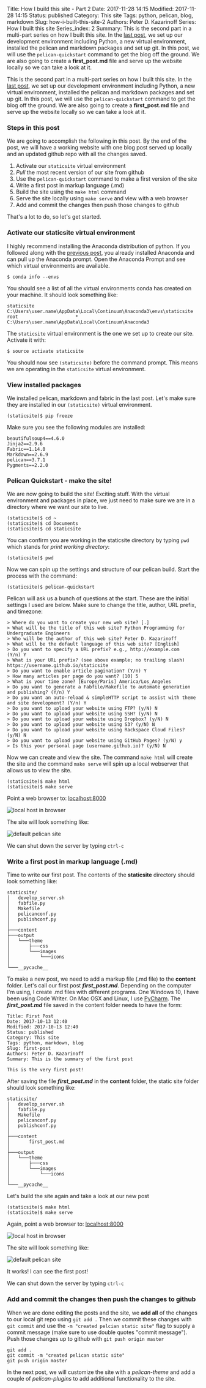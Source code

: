 Title: How I build this site - Part 2
Date: 2017-11-28 14:15
Modified: 2017-11-28 14:15
Status: published
Category: This site
Tags: python, pelican, blog, markdown
Slug: how-i-built-this-site-2
Authors: Peter D. Kazarinoff
Series: How I built this site
Series_index: 2
Summary: This is the second part in a multi-part series on how I built this site. In the [last post]({filename}how_I_built_this_site1.md), we set up our development environment including Python, a new virtual environment, installed the pelican and markdown packages and set up git. In this post, we will use the ```pelican-quickstart``` command to get the blog off the ground. We are also going to create a **first_post.md** file and serve up the website locally so we can take a look at it.

This is the second part in a multi-part series on how I built this site. In the [last post]({filename}how_I_built_this_site1.md), we set up our development environment including Python, a new virtual environment, installed the pelican and markdown packages and set up git. In this post, we will use the ```pelican-quickstart``` command to get the blog off the ground. We are also going to create a **first_post.md** file and serve up the website locally so we can take a look at it.

### Steps in this post

We are going to accomplish the following in this post. By the end of the post, we will have a working website with one blog post served up locally and an updated github repo with all the changes saved.

1. Activate our ```staticsite``` virtual environment
2. _Pull_ the most recent version of our site from github
3. Use the ```pelican-quickstart``` command to make a first version of the site
4. Write a first post in markup language (.md)
5. Build the site using the ```make html``` command
6. Serve the site locally using ```make serve``` and view with a web browser
7. Add and commit the changes then push those changes to github

That's a lot to do, so let's get started.


### Activate our **staticsite** virtual environment

I highly recommend installing the Anaconda distribution of python. If you followed along with the [previous post]({filename}how_I_built_this_site1.md), you already installed Anaconda and can pull up the Anaconda prompt. Open the Anaconda Prompt and see which virtual environments are available.

```
$ conda info --envs
```

You should see a list of all the virtual environments conda has created on your machine. It should look something like:

```
staticsite                  C:\Users\user.name\AppData\Local\Continuum\Anaconda3\envs\staticsite
root                     *  C:\Users\user.name\AppData\Local\Continuum\Anaconda3
```

The ```staticsite``` virtual environment is the one we set up to create our site. Activate it with:

```
$ source activate staticsite
```

You should now see ```(staticsite)``` before the command prompt. This means we are operating in the ```staticsite``` virtual environment. 

### View installed packages

We installed pelican, markdown and fabric in the last post. Let's make sure they are installed in our ```(staticsite)``` virtual environment.

```
(staticsite)$ pip freeze
```

Make sure you see the following modules are installed: 

```
beautifulsoup4==4.6.0
Jinja2==2.9.6
Fabric==1.14.0
Markdown==2.6.9
pelican==3.7.1
Pygments==2.2.0
```

### Pelican Quickstart - make the site!

We are now going to build the site! Exciting stuff. With the virtual environment and packages in place, we just need to make sure we are in a directory where we want our site to live.

```
(staticsite)$ cd ~
(staticsite)$ cd Documents
(staticsite)$ cd staticsite
```

You can confirm you are working in the staticsite directory by typing ```pwd``` which stands for _print working directory_:

```(staticsite)$ pwd```

Now we can spin up the settings and structure of our pelican build. Start the process with the command:

```
(staticsite)$ pelican-quickstart
```

Pelican will ask us a bunch of questions at the start. These are the initial settings I used are below. Make sure to change the title, author, URL prefix, and timezone:

```
> Where do you want to create your new web site? [.]
> What will be the title of this web site? Python Programming for Undergraduate Engineers
> Who will be the author of this web site? Peter D. Kazarinoff
> What will be the default language of this web site? [English]
> Do you want to specify a URL prefix? e.g., http://example.com   (Y/n) Y
> What is your URL prefix? (see above example; no trailing slash) https://username.github.io/staticsite
> Do you want to enable article pagination? (Y/n) Y
> How many articles per page do you want? [10] 5
> What is your time zone? [Europe/Paris] America/Los_Angeles
> Do you want to generate a Fabfile/Makefile to automate generation and publishing? (Y/n) Y
> Do you want an auto-reload & simpleHTTP script to assist with theme and site development? (Y/n) Y
> Do you want to upload your website using FTP? (y/N) N
> Do you want to upload your website using SSH? (y/N) N
> Do you want to upload your website using Dropbox? (y/N) N
> Do you want to upload your website using S3? (y/N) N
> Do you want to upload your website using Rackspace Cloud Files? (y/N) N
> Do you want to upload your website using GitHub Pages? (y/N) y
> Is this your personal page (username.github.io)? (y/N) N
```

Now we can create and view the site. The command ```make html``` will create the site and the command ```make serve``` will spin up a local webserver that allows us to view the site.

```
(staticsite)$ make html
(staticsite)$ make serve
```

Point a web browser to: [localhost:8000](localhost:8000)

![local host in browser]({filename}/images/browser_to_localhost8000.png)

The site will look something like:

![default pelican site]({filename}/images/default_site_no_posts.png)

We can shut down the server by typing ```ctrl-c```

### Write a first post in markup language (.md)

Time to write our first post. The contents of the **staticsite** directory should look something like:

```
staticsite/
│   develop_server.sh
│   fabfile.py
│   Makefile
│   pelicanconf.py
│   publishconf.py
│
├───content
├───output
│   └───theme
│       ├───css
│       └───images
│           └───icons
│
└───__pycache__
```

To make a new post, we need to add a markup file (.md file) to the **content** folder. Let's call our first post **_first_post.md_**. Depending on the computer I'm using, I create .md files with different programs. One Windows 10, I have been using Code Writer. On Mac OSX and Linux, I use [PyCharm](https://www.jetbrains.com/pycharm/). The **_first_post.md_** file saved in the content folder needs to have the form:

```
Title: First Post
Date: 2017-10-13 12:40
Modified: 2017-10-13 12:40
Status: published
Category: This site
Tags: python, markdown, blog
Slug: first-post
Authors: Peter D. Kazarinoff
Summary: This is the summary of the first post

This is the very first post!
```

After saving the file **_first_post.md_** in the **content** folder, the static site folder should look something like:

```
staticsite/
│   develop_server.sh
│   fabfile.py
│   Makefile
│   pelicanconf.py
│   publishconf.py
│
├───content
│       first_post.md
│
├───output
│   └───theme
│       ├───css
│       └───images
│           └───icons
│
└───__pycache__
```

Let's build the site again and take a look at our new post

```
(staticsite)$ make html
(staticsite)$ make serve
```

Again, point a web browser to: [localhost:8000](localhost:8000)

![local host in browser]({filename}/images/browser_to_localhost8000.png)

The site will look something like:

![default pelican site]({filename}/images/default_site_1_post.png)

It works! I can see the first post!

We can shut down the server by typing ```ctrl-c```


### Add and commit the changes then push the changes to github

When we are done editing the posts and the site, we **add all** of the changes to our local git repo using ```git add .``` Then we commit these changes with ```git commit``` and use the ```-m "created pelcian static site"``` flag to supply a commit message (make sure to use double quotes "commit message"). Push those changes up to github with ```git push origin master```

```
git add .
git commit -m "created pelican static site"
git push origin master
```
In the next post, we will customize the site with a _pelican-theme_ and add a couple of _pelican-plugins_ to add additional functionality to the site.
